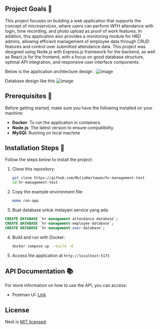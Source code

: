 ## Project Goals 🎯

This project focuses on building a web application that supports the concept of microservices, where users can perform WFH attendance with login, time recording, and photo upload as proof of work features. In addition, this application also provides a monitoring module for HRD admins, allowing efficient management of employee data through CRUD features and control over submitted attendance data. This project was designed using Node.js with Express.js framework for the backend, as well as React.js for the frontend, with a focus on good database structure, optimal API integration, and responsive user interface components.

Below is the application architecture design :
![image](https://github.com/user-attachments/assets/a1e1c324-a926-4efe-a3de-845d4a04c7d1)

Database design like this
![image](https://github.com/user-attachments/assets/3bf44399-f50a-4418-aea2-3f4194aa9b4a)

## Prerequisites 🔧

Before getting started, make sure you have the following installed on your machine:

- **Docker**: To run the application in containers.
- **Node.js**: The latest version to ensure compatibility.
- **MySQl**: Running on local machine

## Installation Steps 🚀

Follow the steps below to install the project:

1. Clone this repository:

   ```bash
   git clone https://github.com/MuliaHartawan/hr-management-test
   cd hr-management-test
   ```

2. Copy the example environment file:

   ```bash
   make run-app
   ```

3. Buat database untuk melayani service yang ada

```sql
CREATE DATABASE `hr-management-attendance-database`;
CREATE DATABASE `hr-management-employee-database`;
CREATE DATABASE `hr-management-user-database`;
```

4. Build and run with Docker:

   ```bash
   docker compose up --build -d
   ```

5. Access the application at `http://localhost:5173`

## API Documentation 📚

For more information on how to use the API, you can access:

- Postman UI: [Link](https://documenter.getpostman.com/view/12850299/2sAYQWLuGR)

## License

Nest is [MIT licensed](LICENSE).

